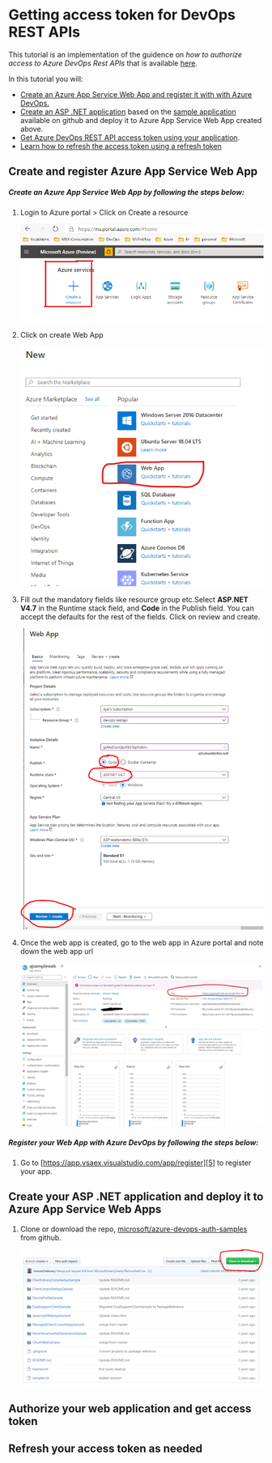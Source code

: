 # Getting access token for DevOps REST APIs

This tutorial is an implementation of the guidence on _how to authorize access to Azure DevOps Rest APIs_ that is available [here][1]. 

In this tutorial you will:
- [Create an Azure App Service Web App and register it with with Azure DevOps.](#u1)  
- [Create an ASP .NET application](#u2) based on the [sample application][2] available on github and deploy it to Azure App Service Web App created above.
- [Get Azure DevOps REST API access token using your application](#u3). 
- [Learn how to refresh the access token using a refresh token](#u4) 

## <a name="u1"> Create and register Azure App Service Web App

##### Create an Azure App Service Web App by following the steps below:

   1. Login to Azure portal > Click on Create a resource
      
      ![create resource](./images/createresource.png)  
      
   2. Click on create Web App
      
      ![create web app](./images/webapp.png)  
      
   3. Fill out the mandatory fields like resource group etc.Select **ASP.NET V4.7** in the Runtime stack field, and **Code** in the
   Publish field. You can accept the defaults for the rest of the fields. Click on review and create.  
   
       ![create web app](./images/createWebApp.png)  
       
   4. Once the web app is created, go to the web app in Azure portal and note down the web app url  
      
       ![web app home](./images/WebAppHome.png)  
   
    
##### Register your Web App with Azure DevOps by following the steps below:

   1. Go to [https://app.vsaex.visualstudio.com/app/register][5] to register your app. 

## <a name="u2">  Create your ASP .NET application and deploy it to Azure App Service Web Apps

 1. Clone or download the repo, [microsoft/azure-devops-auth-samples][3] from github.  

       ![clone repo](./images/clone-repo.PNG)

## <a name="u3">  Authorize your web application and get access token


## <a name="u4">  Refresh your access token as needed














[1]:https://docs.microsoft.com/en-us/azure/devops/integrate/get-started/authentication/oauth?view=azure-devops&viewFallbackFrom=vsts
[2]:https://github.com/microsoft/azure-devops-auth-samples/tree/master/OAuthWebSample
[3]:https://github.com/microsoft/azure-devops-auth-samples
[4]:https://portal.azure.com
[5]:https://app.vsaex.visualstudio.com/app/register
